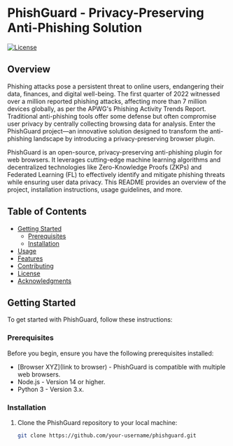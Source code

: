 # PhishGuard - Privacy-Preserving Anti-Phishing Solution

[![License](https://img.shields.io/badge/license-MIT-blue.svg)](LICENSE)

## Overview
Phishing attacks pose a persistent threat to online users, endangering their data, finances, and digital well-being. The first quarter of 2022 witnessed over a million reported phishing attacks, affecting more than 7 million devices globally, as per the APWG's Phishing Activity Trends Report. Traditional anti-phishing tools offer some defense but often compromise user privacy by centrally collecting browsing data for analysis. Enter the PhishGuard project—an innovative solution designed to transform the anti-phishing landscape by introducing a privacy-preserving browser plugin.

PhishGuard is an open-source, privacy-preserving anti-phishing plugin for web browsers. It leverages cutting-edge machine learning algorithms and decentralized technologies like Zero-Knowledge Proofs (ZKPs) and Federated Learning (FL) to effectively identify and mitigate phishing threats while ensuring user data privacy. This README provides an overview of the project, installation instructions, usage guidelines, and more.

## Table of Contents

- [Getting Started](#getting-started)
  - [Prerequisites](#prerequisites)
  - [Installation](#installation)
- [Usage](#usage)
- [Features](#features)
- [Contributing](#contributing)
- [License](#license)
- [Acknowledgments](#acknowledgments)

## Getting Started

To get started with PhishGuard, follow these instructions:

### Prerequisites

Before you begin, ensure you have the following prerequisites installed:

- [Browser XYZ](link to browser) - PhishGuard is compatible with multiple web browsers.
- Node.js - Version 14 or higher.
- Python 3 - Version 3.x.

### Installation

1. Clone the PhishGuard repository to your local machine:

   ```bash
   git clone https://github.com/your-username/phishguard.git
